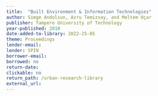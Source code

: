 ```yaml
---
title:  "Built Environment & Information Technologies"
author: Simge Andolsun, Azru Temizsay, and Meltem Uçar
publisher: Tampere University of Technology
year-published: 2010
date-added-to-library: 2022-25-05
theme: Proceedings
lender-email:
lender: SPIN
borrower-email:
borrowed: no
return-date:
clickable: no
return_path: /urban-research-library
external_url: 
---
```

